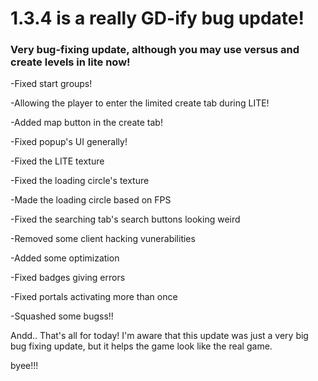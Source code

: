 # 1.3.4 is a really GD-ify bug update!

### Very bug-fixing update, although you may use versus and create levels in lite now!

-Fixed start groups!

-Allowing the player to enter the limited create tab during LITE!

-Added map button in the create tab!

-Fixed popup's UI generally!

-Fixed the LITE texture

-Fixed the loading circle's texture

-Made the loading circle based on FPS

-Fixed the searching tab's search buttons looking weird

-Removed some client hacking vunerabilities

-Added some optimization

-Fixed badges giving errors

-Fixed portals activating more than once

-Squashed some bugss!!

Andd.. That's all for today! I'm aware that this update was just a very big bug fixing update, but it helps the game look like the real game.

byee!!!

